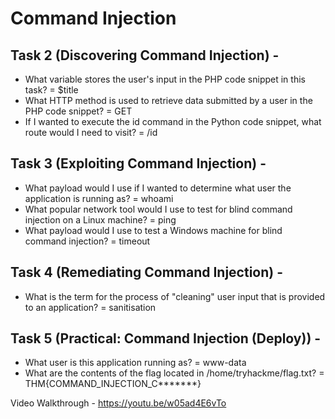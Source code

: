 # Command Injection
## Task 2 (Discovering Command Injection) - 
* What variable stores the user's input in the PHP code snippet in this task?
 = $title
* What HTTP method is used to retrieve data submitted by a user in the PHP code snippet?
 = GET
* If I wanted to execute the id command in the Python code snippet, what route would I need to visit?
 = /id
## Task 3 (Exploiting Command Injection) - 
* What payload would I use if I wanted to determine what user the application is running as?
 = whoami
* What popular network tool would I use to test for blind command injection on a Linux machine?
 = ping
* What payload would I use to test a Windows machine for blind command injection?
 = timeout
## Task 4 (Remediating Command Injection) - 
* What is the term for the process of "cleaning" user input that is provided to an application?
 = sanitisation
## Task 5 (Practical: Command Injection (Deploy)) - 
* What user is this application running as?
 = www-data
* What are the contents of the flag located in /home/tryhackme/flag.txt?
 = THM{COMMAND_INJECTION_C*******}

Video Walkthrough - https://youtu.be/w05ad4E6vTo